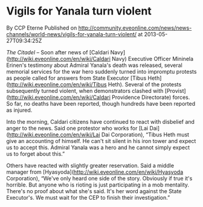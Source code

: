 # Vigils for Yanala turn violent
By CCP Eterne
Published on http://community.eveonline.com/news/news-channels/world-news/vigils-for-yanala-turn-violent/ at 2013-05-27T09:34:25Z

_The Citadel –_ Soon after news of [Caldari Navy](http://wiki.eveonline.com/en/wiki/Caldari Navy) Executive Officer Mininela Erinen's testimony about Admiral Yanala's death was released, several memorial services for the war hero suddenly turned into impromptu protests as people called for answers from State Executor [Tibus Heth](http://wiki.eveonline.com/en/wiki/Tibus Heth). Several of the protests subsequently turned violent, when demonstrators clashed with [Provist](http://wiki.eveonline.com/en/wiki/Caldari Providence Directorate) forces. So far, no deaths have been reported, though hundreds have been reported as injured.

Into the morning, Caldari citizens have continued to react with disbelief and anger to the news. Said one protestor who works for [Lai Dai](http://wiki.eveonline.com/en/wiki/Lai Dai Corporation), “Tibus Heth must give an accounting of himself. He can't sit silent in his iron tower and expect us to accept this. Admiral Yanala was a hero and he cannot simply expect us to forget about this.”

Others have reacted with slightly greater reservation. Said a middle manager from [Hyasyoda](http://wiki.eveonline.com/en/wiki/Hyasyoda Corporation), “We've only heard one side of the story. Obviously if true it's horrible. But anyone who is rioting is just participating in a mob mentality. There's no proof about what she's said. It's her word against the State Executor's. We must wait for the CEP to finish their investigation.”

